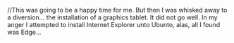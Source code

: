 //This was going to be a happy time for me. But then I was whisked away to a diversion... the installation of a graphics tablet. It did not go well. In my anger I attempted to install Internet Explorer unto Ubunto, alas, all I found was Edge...